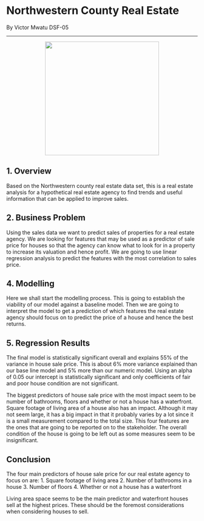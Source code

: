 # Northwestern County Real Estate
By Victor Mwatu DSF-05

***
<div>
<center><img src="data/19256b1d974c217158df92d9871eaa58.avif" height="300"/></center>
</div>

## 1. Overview

Based on the Northwestern county real estate data set, this is a real estate analysis for a hypothetical real estate agency to find trends and useful information that can be applied to improve sales.
## 2. Business Problem
Using the sales data we want to predict sales of properties for a real estate agency. We are looking for features that may be used as a predictor of sale price for houses so that the agency can know what to look for in a property to increase its valuation and hence profit. We are going to use linear regression analysis to predict the features with the most correlation to sales price.
## 4. Modelling
Here we shall start the modelling process. This is going to establish the viability of our model against a baseline model. Then we are going to interpret the model to get a prediction of which features the real estate agency should focus on to predict the price of a house and hence the best returns.
## 5. Regression Results

The final model is statistically significant overall and explains 55% of the variance in house sale price. This is about 6% more variance explained than our base line model and 5% more than our numeric model. Using an alpha of 0.05 our intercept is statistically significant and only coefficients of fair and poor house condition are not significant.
 
The biggest predictors of house sale price with the most impact seem to be number of bathrooms, floors and whether or not a house has a waterfront. Square footage of living area of a house also has an impact. Although it may not seem large, it has a big impact in that it probably varies by a lot since it is a small measurement compared to the total size. This four features are the ones that are going to be reported on to the stakeholder. The overall condition of the house is going to be left out as some measures seem to be insignificant.

## Conclusion

The four main predictors of house sale price for our real estate agency to focus on are:
    1. Square footage of living area
    2. Number of bathrooms in a house
    3. Number of floors 
    4. Whether or not a house has a waterfront

Living area space seems to be the main predictor and waterfront houses sell at the highest prices. These should be the foremost considerations when considering houses to sell.
